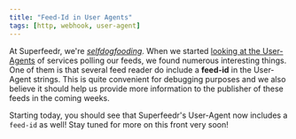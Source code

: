 ```yaml
---
title: "Feed-Id in User Agents"
tags: [http, webhook, user-agent]
---
```


At Superfeedr, we're *[selfdogfooding](https://indiewebcamp.com/selfdogfood)*. When we started [looking at the User-Agents](http://blog.superfeedr.com/wh-fetches-our-blog-feed/) of services polling our feeds, we found numerous interesting things. One of them is that several feed reader do include a **feed-id** in the User-Agent strings. This is quite convenient for debugging purposes and we also believe it should help us provide more information to the publisher of these feeds in the coming weeks.

Starting today, you should see that Superfeedr's User-Agent now includes a `feed-id` as well! Stay tuned for more on this front very soon!
